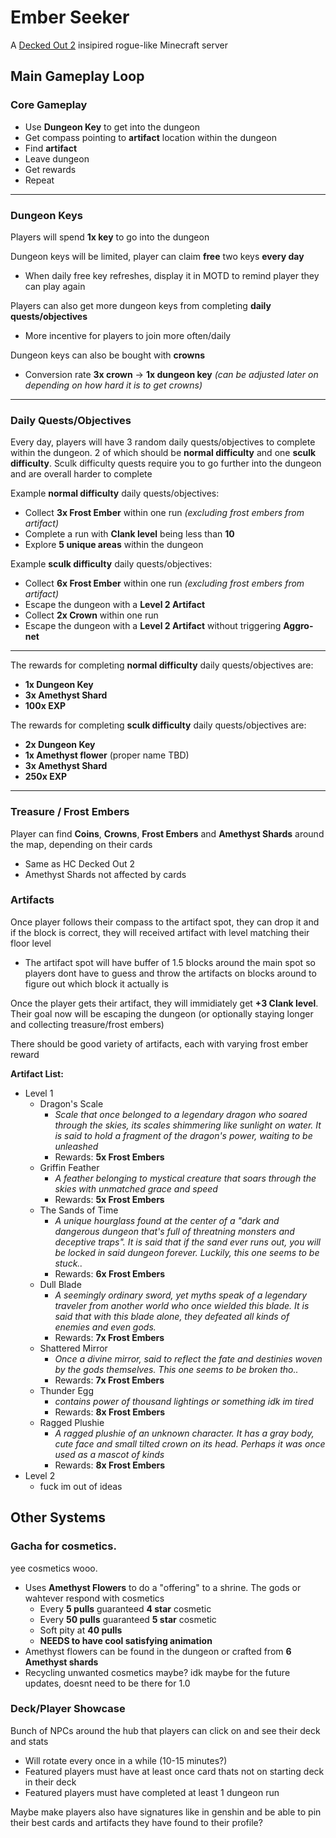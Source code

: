 # Ember Seeker

A [Decked Out 2](https://hermitcraft.fandom.com/wiki/Decked_Out_2) insipired rogue-like Minecraft server

## Main Gameplay Loop

### **__Core Gameplay__**
- Use **Dungeon Key** to get into the dungeon
- Get compass pointing to **artifact** location within the dungeon
- Find **artifact**
- Leave dungeon
- Get rewards
- Repeat

---

### **__Dungeon Keys__**

Players will spend **1x key** to go into the dungeon

Dungeon keys will be limited, player can claim **free** two keys **every day**
- When daily free key refreshes, display it in MOTD to remind player they can play again
  
Players can also get more dungeon keys from completing **daily quests/objectives**
- More incentive for players to join more often/daily

Dungeon keys can also be bought with **crowns**
- Conversion rate **3x crown** -> **1x dungeon key** _(can be adjusted later on depending on how hard it is to get crowns)_

---

### **__Daily Quests/Objectives__**

Every day, players will have 3 random daily quests/objectives to complete within the dungeon. 2 of which should be **normal difficulty** and one **sculk difficulty**. Sculk difficulty quests require you to go further into the dungeon and are overall harder to complete

Example **normal difficulty** daily quests/objectives:
- Collect **3x Frost Ember** within one run _(excluding frost embers from artifact)_
- Complete a run with **Clank level** being less than **10**
- Explore **5 unique areas** within the dungeon

Example **sculk difficulty** daily quests/objectives:
- Collect **6x Frost Ember** within one run _(excluding frost embers from artifact)_
- Escape the dungeon with a **Level 2 Artifact**
- Collect **2x Crown** within one run
- Escape the dungeon with a **Level 2 Artifact** without triggering **Aggro-net**

---

The rewards for completing **normal difficulty** daily quests/objectives are:
- **1x Dungeon Key**
- **3x Amethyst Shard**
- **100x EXP**
  
The rewards for completing **sculk difficulty** daily quests/objectives are:
- **2x Dungeon Key**
- **1x Amethyst flower** (proper name TBD)
- **3x Amethyst Shard**
- **250x EXP**

---

### **__Treasure / Frost Embers__**

Player can find **Coins**, **Crowns**, **Frost Embers** and **Amethyst Shards** around the map, depending on their cards
- Same as HC Decked Out 2
- Amethyst Shards not affected by cards

### **__Artifacts__**

Once player follows their compass to the artifact spot, they can drop it and if the block is correct, they will received artifact with level matching their floor level
- The artifact spot will have buffer of 1.5 blocks around the main spot so players dont have to guess and throw the artifacts on blocks around to figure out which block it actually is

Once the player gets their artifact, they will immidiately get **+3 Clank level**. Their goal now will be escaping the dungeon (or optionally staying longer and collecting treasure/frost embers)

There should be good variety of artifacts, each with varying frost ember reward

**__Artifact List__:**

- Level 1
  - Dragon's Scale 
    - _Scale that once belonged to a legendary dragon who soared through the skies, its scales shimmering like sunlight on water. It is said to hold a fragment of the dragon's power, waiting to be unleashed_
    - Rewards: **5x Frost Embers**
  - Griffin Feather
    - _A feather belonging to mystical creature that soars through the skies with unmatched grace and speed_
    - Rewards: **5x Frost Embers**
  - The Sands of Time
    - _A unique hourglass found at the center of a "dark and dangerous dungeon that's full of threatning monsters and deceptive traps". It is said that if the sand ever runs out, you will be locked in said dungeon forever. Luckily, this one seems to be stuck.._
    - Rewards: **6x Frost Embers**
  - Dull Blade
    - _A seemingly ordinary sword, yet myths speak of a legendary traveler from another world who once wielded this blade. It is said that with this blade alone, they defeated all kinds of enemies and even gods._
    - Rewards: **7x Frost Embers**
  - Shattered Mirror
    - _Once a divine mirror, said to reflect the fate and destinies woven by the gods themselves. This one seems to be broken tho.._
    - Rewards: **7x Frost Embers**
  - Thunder Egg
    - _contains power of thousand lightings or something idk im tired_
    - Rewards: **8x Frost Embers**
  - Ragged Plushie
    - _A ragged plushie of an unknown character. It has a gray body, cute face and small tilted crown on its head. Perhaps it was once used as a mascot of kinds_
    - Rewards: **8x Frost Embers**
- Level 2
  - fuck im out of ideas

## Other Systems

### Gacha for cosmetics.

yee cosmetics wooo.

  - Uses **Amethyst Flowers** to do a "offering" to a shrine. The gods or wahtever respond with cosmetics
    - Every **5 pulls** guaranteed **4 star** cosmetic
    - Every **50 pulls** guaranteed **5 star** cosmetic
    - Soft pity at **40 pulls**
    - **NEEDS to have cool satisfying animation**
- Amethyst flowers can be found in the dungeon or crafted from **6 Amethyst shards**
- Recycling unwanted cosmetics maybe? idk maybe for the future updates, doesnt need to be there for 1.0

### Deck/Player Showcase

Bunch of NPCs around the hub that players can click on and see their deck and stats
- Will rotate every once in a while (10-15 minutes?)
- Featured players must have at least once card thats not on starting deck in their deck
- Featured players must have completed at least 1 dungeon run

Maybe make players also have signatures like in genshin and be able to pin their best cards and artifacts they have found to their profile?